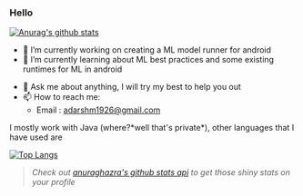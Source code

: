 ### Hello

[![Anurag's github stats](https://github-readme-stats.vercel.app/api?username=adarshm-26&show_icons=true)](https://github.com/anuraghazra/github-readme-stats) <br/>

- 🔭 I’m currently working on creating a ML model runner for android
- 🌱 I’m currently learning about ML best practices and some existing runtimes for ML in android
<!-- - 👯 I’m looking to collaborate on ... -->
<!-- - 🤔 I’m looking for help with ... -->
- 💬 Ask me about anything, I will try my best to help you out
- 📫 How to reach me: 
  * Email : adarshm1926@gmail.com
<!-- - 😄 Pronouns: -->
<!-- - ⚡ Fun fact: -->

<p>I mostly work with Java (where?*well that's private*), other languages that I have used are</p>

[![Top Langs](https://github-readme-stats.vercel.app/api/top-langs/?username=adarshm-26&layout=compact&langs_count=8)](https://github.com/anuraghazra/github-readme-stats)

> *Check out [anuraghazra's github stats api](https://github.com/anuraghazra/github-readme-stats) to get those shiny stats on your profile*
